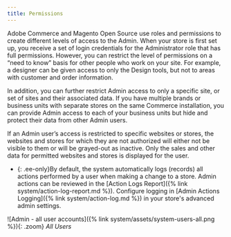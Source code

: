 ```yaml
---
title: Permissions
---
```


Adobe Commerce and Magento Open Source use roles and permissions to create different levels of access to the Admin. When your store is first set up, you receive a set of login credentials for the Administrator role that has full permissions. However, you can restrict the level of permissions on a “need to know” basis for other people who work on your site. For example, a designer can be given access to only the Design tools, but not to areas with customer and order information.

In addition, you can further restrict Admin access to only a specific site, or set of sites and their associated data. If you have multiple brands or business units with separate stores on the same Commerce installation, you can provide Admin access to each of your business units but hide and protect their data from other Admin users.

If an Admin user’s access is restricted to specific websites or stores, the websites and stores for which they are not authorized will either not be visible to them or will be grayed-out as inactive. Only the sales and other data for permitted websites and stores is displayed for the user.

- {: .ee-only}By default, the system automatically logs (records) all actions performed by a user when making a change to a store. Admin actions can be reviewed in the [Action Logs Report]({% link system/action-log-report.md %}). Configure logging in [Admin Actions Logging]({% link system/action-log.md %}) in your store's advanced admin settings.

![Admin - all user accounts]({% link system/assets/system-users-all.png %}){: .zoom}
_All Users_
